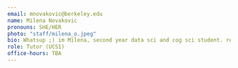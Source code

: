 ```yaml
---
email: mnovakovic@berkeley.edu
name: Milena Novakovic
pronouns: SHE/HER
photo: "staff/milena_o.jpeg"
bio: Whatsup ;) im Milena, second year data sci and cog sci student. reach out if you know of any cool concerts, or just for a chat. anyways, live love data 8 
role: Tutor (UCS1)
office-hours: TBA
---
```

